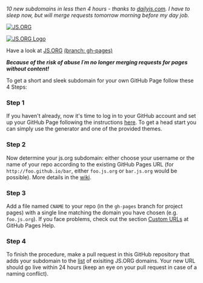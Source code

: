 *10 new subdomains in less then 4 hours - thanks to [dailyjs.com](http:dailyjs.com). I have to sleep now, but will merge requests tomorrow morning before my day job.*

[![JS.ORG](https://img.shields.io/badge/js.org-dns-ffb400.svg?style=flat-square)](http://js.org)

[![JS.ORG Logo](http://logo.js.org/png/github_header.png)](http://js.org)

Have a look at [JS.ORG](http://dns.js.org) [(branch: gh-pages)](https://github.com/js-org/dns/tree/gh-pages)

***Because of the risk of abuse I´m no longer merging requests for pages without content!***

To get a short and sleek subdomain for your own GitHub Page follow these 4 Steps:

### Step 1
If you haven't already, now it's time to log in to your GitHub account and set up your GitHub Page following the instructions [here](https://pages.github.com/). To get a head start you can simply use the generator and one of the provided themes.

### Step 2
Now determine your js.org subdomain: either choose your username or the name of your repo according to the existing GitHub Pages URL (for ```http://foo.github.io/bar```, either ```foo.js.org``` or ```bar.js.org``` would be possible). More details in the [wiki](https://github.com/js-org/dns/wiki).

### Step 3
Add a file named ```CNAME``` to your repo (in the ```gh-pages``` branch for project pages) with a single line matching the domain you have chosen (e.g. ```foo.js.org```). If you face problems, check out the section [Custom URLs](https://help.github.com/articles/setting-up-a-custom-domain-with-github-pages/#creating-and-committing-a-cname-file) at GitHub Pages Help.

### Step 4
To finish the procedure, make a pull request in this GitHub repository that adds your subdomain to the [list](https://github.com/js-org/dns/blob/master/cnames_active.js) of exisiting JS.ORG domains. Your new URL should go live within 24 hours (keep an eye on your pull request in case of a naming conflict).
